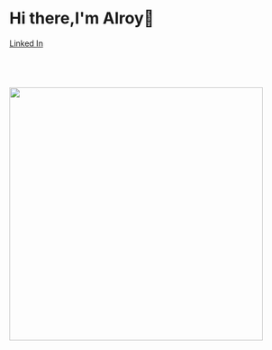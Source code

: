<p><h1>Hi there,I'm Alroy👋</h1></p>
    <p><a href="https://www.linkedin.com/in/alroy-fernandes-5a12b0131/">Linked In</a></p>
    <p><h1></h1></p><br>
    <p>
    <img src="https://github-readme-stats.vercel.app/api?username=natsudragneel5&theme=radical&show_icons=true" width="450"/>
    </p>
<!--
Here are some ideas to get you started:

- 🔭 I’m currently working on ...
- 🌱 I’m currently learning ...
- 👯 I’m looking to collaborate on ...
- 🤔 I’m looking for help with ...
- 💬 Ask me about ...
- 📫 How to reach me: ...
- 😄 Pronouns: ...
- ⚡ Fun fact: ...
-->
